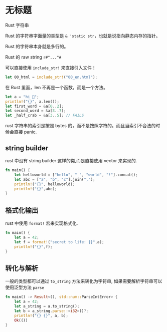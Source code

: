 # 无标题

<!--
ID: 07b02525-67f5-433c-ac11-70ea90f68c62
Status: draft
Date: 2020-07-19T11:18:06
Modified: 2020-07-19T11:18:06
wp_id: 1380
-->

Rust 字符串

Rust 的字符串字面量的类型是 `& 'static str`，也就是说指向静态内存的指针。

Rust 的字符串本身就是多行的。

Rust 的 raw string `r#"..."#`

可以直接使用 `include_str!` 来直接引入文件！

```rust
let 00_html = include_str!("00_en.html");
```

在 Rust 里面，len 不再是一个函数，而是一个方法。

```rust
let a = "hi 🦀";
println!("{}", a.len());
let first_word = &a[0..2];
let second_word = &a[3..7];
let _half_crab = &a[3..5]; // FAILS
```

rust 字符串的索引是按照 bytes 的，而不是按照字符的。而且当索引不合法的时候会直接 panic.

## string builder

rust 中没有 string builder 这样的类,而是直接使用 vector 来实现的.

```rust
fn main() {
    let helloworld = ["hello", " ", "world", "!"].concat();
    let abc = ["a", "b", "c"].join(",");
    println!("{}", helloworld);
    println!("{}",abc);
}
```

## 格式化输出

rust 中使用 `format!` 宏来实现格式化.

```rust
fn main() {
    let a = 42;
    let f = format!("secret to life: {}",a);
    println!("{}",f);
}
```

## 转化与解析

一般的类型都可以通过 `to_string` 方法来转化为字符串, 如果需要解析字符串可以使用泛型方法 `parse`

```rust
fn main() -> Result<(), std::num::ParseIntError> {
    let a = 42;
    let a_string = a.to_string();
    let b = a_string.parse::<i32>()?;
    println!("{} {}", a, b);
    Ok(())
}
```